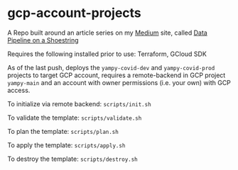 # gcp-account-projects
A Repo built around an article series on my [Medium](https://medium.com/@syampols) site, called [Data Pipeline on a Shoestring](https://medium.com/@syampols/data-pipeline-on-a-shoestring-part-i-where-to-begin-a085bb397470) 

Requires the following installed prior to use: Terraform, GCloud SDK

As of the last push, deploys the `yampy-covid-dev` and `yampy-covid-prod` projects to target GCP account, requires a remote-backend in GCP project `yampy-main` and an account with owner permissions (i.e. your own) with GCP access.

To initialize via remote backend: `scripts/init.sh`

To validate the template: `scripts/validate.sh`

To plan the template: `scripts/plan.sh`

To apply the template: `scripts/apply.sh`

To destroy the template: `scripts/destroy.sh`
